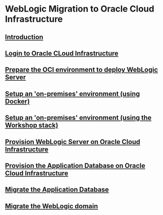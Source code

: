 # WebLogic Migration to Oracle Cloud Infrastructure 

## [Introduction](./intro/README.md)
## [Login to Oracle CLoud Infrastructure](https://raw.githubusercontent.com/oracle/learning-library/master/common/labs/cloud-login/cloud-login.md)
## [Prepare the OCI environment to deploy WebLogic Server](./prepare/README.md)
## [Setup an 'on-premises' environment (using Docker)](./on-prems-env-docker/README.md)
## [Setup an 'on-premises' environment (using the Workshop stack)](./on-prems-env-mp/README.md)
## [Provision WebLogic Server on Oracle Cloud Infrastructure](./provision-wls/README.md)
## [Provision the Application Database on Oracle Cloud Infrastructure](./provision-app-db/README.md)
## [Migrate the Application Database](./migrate-app-db-datapump/README.md)
## [Migrate the WebLogic domain](./migrate-wls-wdt/README.md)